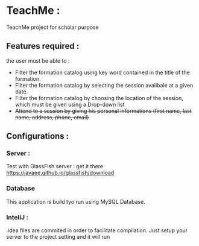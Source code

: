 # TeachMe :
TeachMe project for scholar purpose

## Features required :
the user must be able to :
* Filter the formation catalog using key word contained in the title of the formation.
* Filter the formation catalog by selecting the session availbale at a given date.
* Filter the formation catalog by choosing the location of the session, which must be given using a Drop-down list
* ~~Attend to a session by giving his personal informations (first name, last name, address, phone, email)~~

## Configurations :
### Server :
Test with GlassFish server : get it there https://javaee.github.io/glassfish/download
### Database
This application is build tyo run using MySQL Database.

### InteliJ :
.idea files are commited in order to facilitate compilation. Just setup your server to the project setting and it will run
